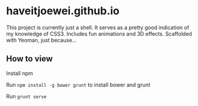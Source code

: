# haveitjoewei.github.io

This project is currently just a shell. It serves as a pretty good indication of my knowledge of CSS3. Includes fun animations and 3D effects. Scaffolded with Yeoman, just because...

## How to view

Install npm

Run `npm install -g bower grunt` to install bower and grunt

Run `grunt serve`
